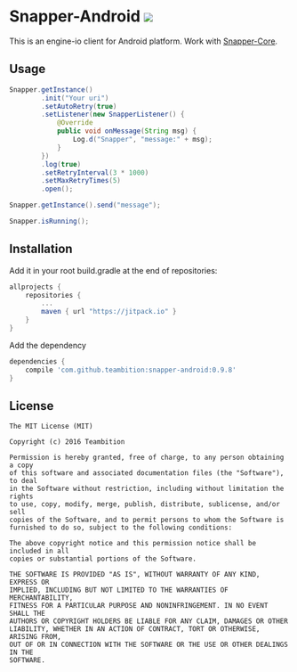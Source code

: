 # Snapper-Android [![](https://jitpack.io/v/teambition/snapper-android.svg)](https://jitpack.io/#teambition/snapper-android)

This is an engine-io client for Android platform. Work with [Snapper-Core](https://github.com/teambition/snapper-core).

## Usage

```java
Snapper.getInstance()
        .init("Your uri")
        .setAutoRetry(true)
        .setListener(new SnapperListener() {
            @Override
            public void onMessage(String msg) {
                Log.d("Snapper", "message:" + msg);
            }
        })
        .log(true)
        .setRetryInterval(3 * 1000)
        .setMaxRetryTimes(5)
        .open();

Snapper.getInstance().send("message");

Snapper.isRunning();
```

## Installation

Add it in your root build.gradle at the end of repositories:
```gradle
allprojects {
	repositories {
		...
		maven { url "https://jitpack.io" }
	}
}
```
Add the dependency
```gradle
dependencies {
    compile 'com.github.teambition:snapper-android:0.9.8'
}
```

## License

    The MIT License (MIT)

    Copyright (c) 2016 Teambition

    Permission is hereby granted, free of charge, to any person obtaining a copy
    of this software and associated documentation files (the "Software"), to deal
    in the Software without restriction, including without limitation the rights
    to use, copy, modify, merge, publish, distribute, sublicense, and/or sell
    copies of the Software, and to permit persons to whom the Software is
    furnished to do so, subject to the following conditions:

    The above copyright notice and this permission notice shall be included in all
    copies or substantial portions of the Software.

    THE SOFTWARE IS PROVIDED "AS IS", WITHOUT WARRANTY OF ANY KIND, EXPRESS OR
    IMPLIED, INCLUDING BUT NOT LIMITED TO THE WARRANTIES OF MERCHANTABILITY,
    FITNESS FOR A PARTICULAR PURPOSE AND NONINFRINGEMENT. IN NO EVENT SHALL THE
    AUTHORS OR COPYRIGHT HOLDERS BE LIABLE FOR ANY CLAIM, DAMAGES OR OTHER
    LIABILITY, WHETHER IN AN ACTION OF CONTRACT, TORT OR OTHERWISE, ARISING FROM,
    OUT OF OR IN CONNECTION WITH THE SOFTWARE OR THE USE OR OTHER DEALINGS IN THE
    SOFTWARE.

